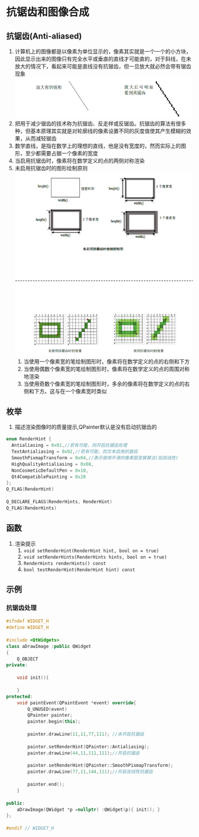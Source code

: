 # 抗锯齿和图像合成

## 抗锯齿(Anti-aliased)

1. 计算机上的图像都是以像素为单位显示的，像素其实就是一个一个的小方块，因此显示出来的图像只有完全水平或垂直的直线才可能直的，对于斜线，在未放大的情况下，看起来可能是直线没有抗锯齿，但一旦放大就必然会带有锯齿现象 <br>  ![](images/锯齿现象.png)
2. 把用于减少锯齿的技术称为抗锯齿、反走样或反锯齿。抗锯齿的算法有很多种，但基本原理其实就是对轮廓线的像素设置不同的灰度值使其产生模糊的效果，从而减轻锯齿
3. 数学直线，是指在数学上的理想的直线，他是没有宽度的，然而实际上的图形，至少都需要占据一个像素的宽度
4. 当启用抗锯齿时，像素将在数学定义的点的两侧对称渲染
5. 未启用抗锯齿时的图形绘制原则 <br> ![](images/未启用抗锯齿效果和启用抗锯齿时的效果.png)
   1. 当使用一个像素宽的笔绘制图形时，像素将在数学定义的点的右侧和下方
   2. 当使用偶数个像素宽的笔绘制图形时，像素将在数学定义的点的周围对称地渲染
   3. 当使用奇数个像素宽的笔绘制图形时，多余的像素将在数学定义的点的右侧和下方。这与在一个像素宽时类似
   
## 枚举

1. 描述渲染图像时的质量提示,QPainter默认是没有启动抗锯齿的

```cpp
enum RenderHint {
  Antialiasing = 0x01,//若有可能，则开启抗锯齿处理
  TextAntialiasing = 0x02,//若有可能，则文本启用抗锯齿
  SmoothPixmapTransform = 0x04,//表示使用平滑的像素图变换算法(如双线性)
  HighQualityAntialiasing = 0x08,
  NonCosmeticDefaultPen = 0x10,
  Qt4CompatiblePainting = 0x20
};
Q_FLAG(RenderHint)

Q_DECLARE_FLAGS(RenderHints, RenderHint)
Q_FLAG(RenderHints)
```

## 函数

1. 渲染提示
   1. `void setRenderHint(RenderHint hint, bool on = true)`
   2. `void setRenderHints(RenderHints hints, bool on = true)`
   3. `RenderHints renderHints() const`
   4. `bool testRenderHint(RenderHint hint) const`

## 示例

### 抗锯齿处理

```cpp
#ifndef WIDGET_H
#define WIDGET_H

#include <QtWidgets>
class aDrawImage :public QWidget
{
    Q_OBJECT
private:

    void init(){

    }
protected:
    void paintEvent(QPaintEvent *event) override{
        Q_UNUSED(event)
        QPainter painter;
        painter.begin(this);

        painter.drawLine(11,11,77,111); //未开启抗锯齿

        painter.setRenderHint(QPainter::Antialiasing);
        painter.drawLine(44,11,111,111);//开启抗锯齿

        painter.setRenderHint(QPainter::SmoothPixmapTransform);
        painter.drawLine(77,11,144,111);//开启双线性抗锯齿

        painter.end();
    }

public:
    aDrawImage(QWidget *p =nullptr) :QWidget(p){ init(); }
};

#endif // WIDGET_H
```